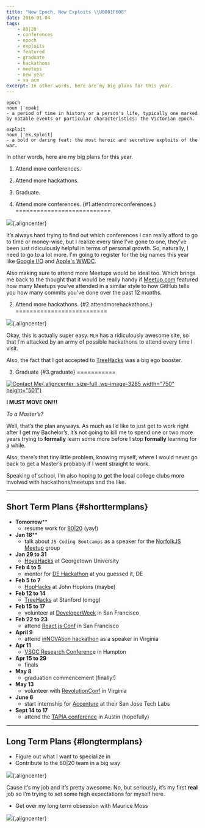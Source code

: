 ```yaml
---
title: "New Epoch, New Exploits \\U0001F608"
date: 2016-01-04
tags:
    - 80|20
    - conferences
    - epoch
    - exploits
    - featured
    - graduate
    - hackathons
    - meetups
    - new year
    - va acm
excerpt: In other words, here are my big plans for this year.
---
```


    epoch
    noun |ˈepək|
    - a period of time in history or a person's life, typically one marked by notable events or particular characteristics: the Victorian epoch.

    exploit
    noun |ˈekˌsploit|
    - a bold or daring feat: the most heroic and secretive exploits of the war.

In other words, here are my big plans for this year.

1.  Attend more conferences.
2.  Attend more hackathons.
3.  Graduate.

1. Attend more conferences. {#1.attendmoreconferences.}
===========================

![](http://tech.m6web.fr/images/posts/reactconf/reactconf.png){.aligncenter}

It’s always hard trying to find out which conferences I can really
afford to go to time or money-wise, but I realize every time I’ve gone
to one, they’ve been just ridiculously helpful in terms of personal
growth. So, naturally, I need to go to a lot more. I'm going to register
for the big names this year like [Google
I/O](https://events.google.com/io2015/) and [Apple's
WWDC](https://developer.apple.com/wwdc/).

Also making sure to attend more Meetups would be ideal too. Which brings
me back to the thought that it would be really handy if
[Meetup.com](http://Meetup.com) featured how many Meetups you’ve
attended in a similar style to how GitHub tells you how many commits
you’ve done over the past 12 months.

2. Attend more hackathons. {#2.attendmorehackathons.}
==========================

![](https://pbs.twimg.com/profile_banners/2540497273/1446852280/1500x500){.aligncenter}

Okay, this is actually super easy. `MLH` has a ridiculously awesome
site, so that I’m attacked by an army of possible hackathons to attend
every time I visit.

Also, the fact that I got accepted to [TreeHacks](http://treehacks.com)
was a big ego booster.

3. Graduate {#3.graduate}
===========

[![Contact
Me](https://fvcproductions.files.wordpress.com/2015/11/desktop-working.jpg){.aligncenter
.size-full .wp-image-3285 width="750"
height="501"}](https://fvcproductions.files.wordpress.com/2015/11/desktop-working.jpg)

**I MUST MOVE ON!!!**

*To a Master’s?*

Well, that’s the plan anyways. As much as I’d like to just get to work
right after I get my Bachelor’s, it’s not going to kill me to spend one
or two more years trying to **formally** learn some more before I stop
**formally** learning for a while.

Also, there’s that tiny little problem, knowing myself, where I would
never go back to get a Master’s probably if I went straight to work.

Speaking of school, I’m also hoping to get the local college clubs more
involved with hackathons/meetups and the like.

------------------------------------------------------------------------

Short Term Plans {#shorttermplans}
----------------

-   **Tomorrow****
    -   resume work for [80|20](http://8020.co) (yay!)
-   **Jan 18****
    -   talk about `JS Coding Bootcamps` as a speaker for the [NorfolkJS
        Meetup](http://norfolkjs.org) group
-   **Jan 29 to 31**
    -   [HoyaHacks](http://hoyahacks.com) at Georgetown University
-   **Feb 4 to 5**
    -   mentor for [DE
        Hackathon](http://hackathon.dominionenterprises.com/) at you
        guessed it, DE
-   **Feb 5 to 7**
    -   [HopHacks](http://hophacks.com) at John Hopkins (maybe)
-   **Feb 12 to 14**
    -   [TreeHacks](http://treehacks.com) at Stanford (omgg)
-   **Feb 15 to 17**
    -   volunteer at [DeveloperWeek](http://www.developerweek.com/) in
        San Francisco
-   **Feb 22 to 23**
    -   attend [React.js Conf](http://conf.reactjs.com/) in San
        Francisco
-   **April 9**
    -   attend [inNOVAtion hackathon](http://www.novahackathon.org/) as
        a speaker in Virginia
-   **Apr 11**
    -   [VSGC Research Conferenc](http://www.vsgc.odu.edu/src/)e in
        Hampton
-   **Apr 15 to 29**
    -   finals
-   **May 8**
    -   graduation commencement (finally!)
-   **May 13**
    -   volunteer with [RevolutionConf](http://revolutionconf.com) in
        Virginia
-   **June 6**
    -   start internship for [Accenture](http://accenture.com) at their
        San Jose Tech Labs
-   **Sept 14 to 17**
    -   attend the [TAPIA conference](http://tapiaconference.org/) in
        Austin (hopefully)

------------------------------------------------------------------------

Long Term Plans {#longtermplans}
---------------

-   Figure out what I want to specialize in
-   Contribute to the 80|20 team in a big way

![](http://i.imgur.com/HPF7tPV.jpg){.aligncenter}

Cause it’s my job and it’s pretty awesome. No, but seriously, it’s my
first **real** job so I’m trying to set some high expectations for
myself here.

-   Get over my long term obsession with Maurice Moss

![](http://i.giphy.com/1C8bHHJturSx2.gif){.aligncenter}
